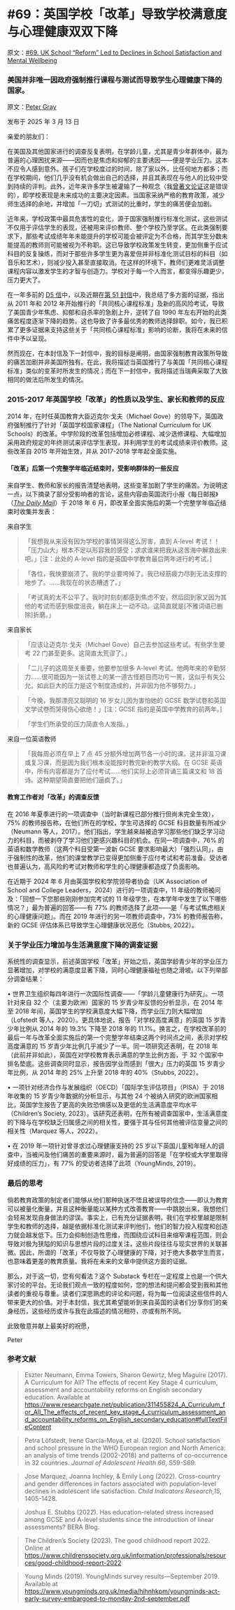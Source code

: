 # #69：英国学校「改革」导致学校满意度与心理健康双双下降

原文：[#69. UK School “Reform” Led to Declines in School Satisfaction and Mental Wellbeing](https://petergray.substack.com/p/69-uk-school-reform-led-to-declines)

### 美国并非唯一因政府强制推行课程与测试而导致学生心理健康下降的国家。

原文：[Peter Gray](https://substack.com/@petergray)

发布于 2025 年 3 月 13 日

亲爱的朋友们：

在美国及其他国家进行的调查反复表明，在学龄儿童，尤其是青少年群体中，最为普遍的心理困扰来源——因而也是焦虑和抑郁的主要诱因——便是学业压力。这本不应令人感到意外。孩子们在学校度过的时间，除了家以外，比任何地方都多；而在学校期间，他们几乎没有机会做出自己的选择，并且其表现在与他人的比较中受到持续的评判。此外，近年来许多学生被灌输了一种观念（我[曾著文论证](https://www.amazon.com/Free-Learn-Unleashing-Instinct-Self-Reliant/dp/0465084990/ref=sr_1_1?s=books&ie=UTF8&qid=1440592828&sr=1-1&keywords=peter+gray+free+to+learn)这是错误的），即学校表现是未来成功的主要决定因素。当国家采纳严格的教育政策，减少师生选择的余地，并增加「一刀切」式测试的比重时，学生的痛苦便会加剧。

近年来，学校政策中最具危害性的变化，源于国家强制推行标准化测试，这些测试不仅用于评估学生的表现，还被用来评价教师、整个学校乃至学区。在此类强制要求下，那些考试成绩年年未能提升的学校可能会被评定为不合格，而其学生分数未能提高的教师则可能被视为不称职。这已导致学校政策发生转变，更加侧重于应试科目的反复操练，而对于那些许多学生更为喜爱但并非标准化测试目标的科目（如音乐和艺术），则减少投入甚至直接取消。在这样的环境下，教师们更难灵活调整课程内容以激发学生的才智与创造力。学校对于每一个人而言，都变得乐趣更少，压力更大了。

在一年多前的 [D5 信](https://petergray.substack.com/p/d5-why-did-teens-suicides-increased)中，以及近期在[第 51 封信](https://petergray.substack.com/p/letter-51-common-core-is-the-main)中，我总结了多方面的证据，指出从 2011 年和 2012 年开始推行的「共同核心课程标准」及新的高风险考试，导致了美国青少年焦虑、抑郁和自杀率的急剧上升，逆转了自 1990 年左右开始的此类痛苦程度逐渐下降的趋势。这也导致了许多最优秀的教师选择辞职。如今，我已积累了更多证据来支持这些关于「共同核心课程标准」影响的论断，我将在未来的信件中予以呈现。

然而现在，在本封信及下一封信中，我的目标是阐明，由国家强制教育政策所导致的痛苦加剧并非美国所独有。在此，我将描述当英国推行了与美国「共同核心课程标准」类似的变革时所发生的情况；而在下一封信中，我将描述当瑞典采取了大致相同的做法后所发生的情况。

### **2015-2017 年英国学校「改革」的性质以及学生、家长和教师的反应**

2014 年，在时任英国教育大臣迈克尔·戈夫（Michael Gove）的领导下，英国政府强制推行了针对「英国学校国家课程」（The National Curriculum for UK Schools）的改革。中学阶段的改革包括增加必修课程、减少选修课程、大幅增加采用政府规定的年终测试来评估学生表现，并利用学生的考试成绩来评价教师。这些改革自 2015 年开始生效，并从 2017-2018 学年起全面实施。

#### **「改革」后第一个完整学年临近结束时，受影响群体的一些反应**

来自学生、教师和家长的报告清楚地表明，这些变革加剧了学生的痛苦。为说明这一点，以下摘录了部分受影响者的言论，这些内容由英国流行小报《每日邮报》（*[The Daily Mail](https://www.dailymail.co.uk/news/article-5828077/Pupils-reduced-tears-tough-new-GCSE-level-papers.html)*）于 2018 年 6 月，即改革全面实施后的第一个完整学年临近结束时收集并发表：

来自学生

> 「我想我从来没有因为学校的事情哭得这么厉害，直到 A-level 考试！！「压力山大」根本不足以形容我的感受；求求谁来把我从这苦海中解救出来吧。」[注：此处的 A-level 指的是英国中学教育最后两年进行的考试。]

>

> 「各位，我快要崩溃了。我的学业要垮掉了。我已经筋疲力尽到无法支撑的地步了。……我现在的状态糟透了。」

>

> 「考试真的太不公平了。我时时刻刻都感到焦虑不安，然后回到家又因为其他的考试而感到极度沮丧，躺在床上一动不动。这简直就是[不雅词语已删除]折磨。」

来自家长

> 「应该让迈克尔·戈夫（Michael Gove）自己去参加这些考试。有些学生要考 22 门甚至更多。这简直太荒谬了。」

>

> 「二儿子的这周至关重要，他要参加很多 A-level 考试。他两年来的辛勤努力……很可能因为一张试卷上的某一道古怪题目而功亏一篑，这似乎有失公允。如此巨大的压力是这个制度造成的，并非因为他不够努力。」

>

> 「今晚，我那漂亮又聪明的 16 岁女儿因为害怕她的 GCSE 数学试卷和英国文学试卷而哭得伤心欲绝！」[注：GCSE 指的是英国中学教育的前两年。]

>

> 「学生们所承受的压力简直令人发指。」

来自一位英语教师

> 「我每周必须在早上 7 点 45 分额外增加两节各一小时的课。这并非温习课或复习课，而是因为我们根本没能按时教完新的教学大纲。在 GCSE 英语中，所有内容都是为了应付考试……他们实际上必须背诵三篇课文和 18 首诗。这种期望简直要把他们逼疯了。」

#### 教育工作者对「改革」的调查反馈

在 2016 年夏季进行的一项调查中（当时新课程已部分推行但尚未完全生效），75% 的教师报告称，在他们所在的学校，学生可选择的 GCSE 科目数量有所减少（Neumann 等人，2017）。他们指出，学生越来越被迫学习那些他们缺乏学习动力的科目，而被剥夺了学习他们更感兴趣科目的机会。在同一项调查中，76% 的英语和数学教师（这两个科目受第一波新 GCSE 要求影响最大）「强烈认同」，由于强制性的改革，他们的课堂教学已变得更加侧重于应付考试和考前准备。受访者也普遍认为，高风险的考试对教师和学生的心理健康都造成了负面影响。

在近期于 2024 年 6 月由英国学校和学院领导者协会（UK Association of School and College Leaders，2024）进行的一项调查中，11 年级的教师被问及：「回想一下您那些刚刚参加完考试的 11 年级学生，在本学年中发生了以下哪些情况？」最为普遍的回答——有 77% 的教师选择了此项——是「与考试焦虑相关的心理健康问题」。而在 2019 年进行的另一项教师调查中，73% 的教师报告称，新的 GCSE 评估体系已导致学生心理健康状况恶化（Stubbs, 2022）。

### **关于学业压力增加与生活满意度下降的调查证据**

系统性的调查显示，前述英国学校「改革」开始之后，英国学龄青少年的学业压力显著增加，对学校的满意度显著下降，同时心理健康福祉也随之滑坡。以下列举部分调查结果：

•   世界卫生组织每四年进行一次国际性调查——「学龄儿童健康行为研究」。一项针对来自 32 个（主要为欧洲）国家的 15 岁青少年反馈的分析显示，在 2014 年至 2018 年间，英国学生的学校满意度大幅下降，而学业压力则大幅增加（Lofstedt 等人，2020）。更具体地说，报告「对学校高度满意」的英国 15 岁青少年比例从 2014 年的 19.3% 下降至 2018 年的 11.1%。换言之，在学校改革前的最后一年与改革全面实施后的第一个完整学年结束这两个时间点之间，表示对学校高度满意的 15 岁青少年比例几乎减少了一半。同一项研究还表明，在 2018 年（此前并非如此），英国在对学校教育表示满意的学生比例方面，于 32 个国家中排名垫底。这些调查同时显示，报告因学业而感到「很大」压力的英国 15 岁青少年比例，从 2014 年的 25% 上升至 2018 年的 40%（Stubbs, 2022）。

•   一项针对经济合作与发展组织（OECD）「国际学生评估项目」（PISA）于 2018 年收集的 15 岁青少年数据的分析显示，与其他 24 个被纳入研究的欧洲国家相比，英国学生报告了更高的失败恐惧感以及更低的生活满意度平均水平（Children’s Society, 2023）。该研究还表明，在所有被调查国家中，生活满意度的下降与在学校缺乏归属感之间的相关性，要强于其与任何其他被评估变量之间的相关性（Marquez 等人，2022）。

•   在 2019 年一项针对曾寻求过心理健康支持的 25 岁以下英国儿童和年轻人的调查中，当被问及他们痛苦的重要来源时，最为普遍的回答是「在学校或大学里取得好成绩的压力」，有 77% 的受访者选择了此项（YoungMinds, 2019）。

### **最后的思考**

倘若教育政策的制定者们能够从他们那种执迷不悟且被误导的信念——即认为教育可以被量化衡量，并且这种衡量能以某种方式改善教育——中跳脱出来，我想他们会轻易发现自身做法的谬误。事实上，已有充分证据表明，我们在学校里越是限制学生和教师的选择，越是依据标准化测试来评判他们，他们的智力投入程度和创造力就会越发低下。压力会抑制创造性思维，而围绕应试科目来缩窄课程范围，则会导致对极为狭隘的知识与思想片段的过度关注，这些片段往往与现实世界的关联甚微。因此，所谓的「改革」不仅导致了心理健康的下降，对于绝大多数学生而言，也意味着更差的教育质量。我将在未来的文章中提供这方面的证据。

那么，对于这一切，您有何看法？这个 Substack 专栏在一定程度上也是一个供大家讨论的平台。无论我们观点一致的程度如何，您的想法和提问都会受到我和其他读者的重视与尊重。读者们深思熟虑的评论和问题，将为每一位阅读这些信件的人带来更大的价值。对于本封信，我尤其希望能听到来自英国的读者们分享你们的亲身经历，这些经历或许与我在此描述的情况相符，亦或有所不同。

此致敬意并献上最美好的祝愿，

Peter

### 参考文献

> Eszter Neumann, Emma Towers, Sharon Gewirtz, Meg Maguire (2017). A Curriculum for All? The effects of recent Key Stage 4 curriculum, assessment and accountability reforms on English secondary education. Available at https://www.researchgate.net/publication/311455824_A_Curriculum_for_All_The_effects_of_recent_key_stage_4_curriculum_assessment_and_accountability_reforms_on_English_secondary_education#fullTextFileContent

> Petra Löfstedt, Irene García-Moya, et al. (2020). School satisfaction and school pressure in the WHO European region and North America: an analysis of time trends (2002-2018) and patterns of co-occurrence in 32 countries. *Journal of Adolescent Health 66*, S59-S69.

>

> Jose Marquez, Joanna Inchley, & Emily Long (2022). Cross-country and gender differences in factors associated with population-level declines in adolescent life satisfaction. *Child Indicators Research,15*, 1405-1428.

>

> Joshua E. Stubbs (2022). Has education-related stress increased among GCSE and A-level students since the introduction of linear assessments? BERA Blog.

>

> The Children’s Society (2023). The good childhood report 2022. Online at https://www.childrenssociety.org.uk/information/professionals/resources/good-childhood-report-2022

>

> Young Minds (2019). YoungMinds survey results—September 2019. Available at https://www.youngminds.org.uk/media/hihnhkpm/youngminds-act-early-survey-embargoed-to-monday-2nd-september.pdf